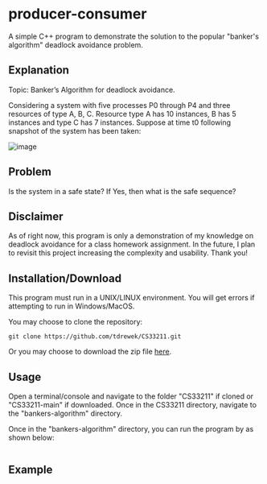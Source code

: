 # producer-consumer

A simple C++ program to demonstrate the solution to the popular "banker's algorithm" deadlock avoidance problem.

## Explanation

Topic: Banker’s Algorithm for deadlock avoidance.

Considering a system with five processes P0 through P4 and three resources of type A, B, C. Resource type A has 10 instances, B has 5 instances and type C has 7 instances. Suppose at time t0 following snapshot of the system has been taken:

![image](https://user-images.githubusercontent.com/112535869/235267660-4e30a882-728f-4824-b87b-63fa5fe7a25e.png)

## Problem
Is the system in a safe state? If Yes, then what is the safe sequence?

## Disclaimer

As of right now, this program is only a demonstration of my knowledge on deadlock avoidance for a class homework assignment. In the future, I plan to revisit this project increasing the complexity and usability. Thank you!

## Installation/Download

This program must run in a UNIX/LINUX environment. You will get errors if attempting to run in Windows/MacOS.

You may choose to clone the repository:

```
git clone https://github.com/tdrewek/CS33211.git
```
Or you may choose to download the zip file [here](https://github.com/tdrewek/CS33211/archive/refs/heads/main.zip).

## Usage

Open a terminal/console and navigate to the folder "CS33211" if cloned or "CS33211-main" if downloaded. Once in the CS33211 directory, navigate to the "bankers-algorithm" directory.

Once in the "bankers-algorithm" directory, you can run the program by   as shown below:

```

```

## Example



```

```

